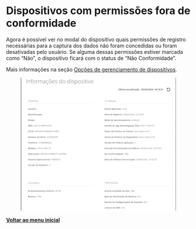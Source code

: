 # Dispositivos com permissões fora de conformidade

Agora é possível ver no modal do dispositivo quais permissões de registro necessárias para a captura dos dados não foram concedidas ou foram desativadas pelo usuário. Se alguma dessas permissões estiver marcada como “Não”, o dispositivo ficará com o status de “Não Conformidade”.

Mais informações na seção [Opções de gerenciamento de dispositivos](../../portal/dispositivos/lista-de-dispositivos/opcoes-de-gerenciamento-de-dispositivos.md).

<figure><img src="../../../.gitbook/assets/image (5) (1) (1) (1) (1) (1) (1) (1) (1) (1) (1).png" alt=""><figcaption></figcaption></figure>

[**Voltar ao menu inicial**](./)
